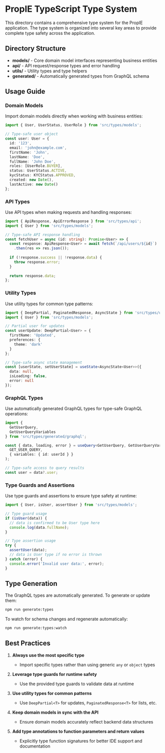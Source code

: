 # PropIE TypeScript Type System

This directory contains a comprehensive type system for the PropIE application. The type system is organized into several key areas to provide complete type safety across the application.

## Directory Structure

- **models/** - Core domain model interfaces representing business entities
- **api/** - API request/response types and error handling
- **utils/** - Utility types and type helpers
- **generated/** - Automatically generated types from GraphQL schema

## Usage Guide

### Domain Models

Import domain models directly when working with business entities:

```typescript
import { User, UserStatus, UserRole } from 'src/types/models';

// Type-safe user object
const user: User = {
  id: '123',
  email: 'john@example.com',
  firstName: 'John',
  lastName: 'Doe',
  fullName: 'John Doe',
  roles: [UserRole.BUYER],
  status: UserStatus.ACTIVE,
  kycStatus: KYCStatus.APPROVED,
  created: new Date(),
  lastActive: new Date()
};
```

### API Types

Use API types when making requests and handling responses:

```typescript
import { ApiResponse, ApiErrorResponse } from 'src/types/api';
import { User } from 'src/types/models';

// Type-safe API response handling
const fetchUser = async (id: string): Promise<User> => {
  const response: ApiResponse<User> = await fetch(`/api/users/${id}`)
    .then(res => res.json());
  
  if (!response.success || !response.data) {
    throw response.error;
  }
  
  return response.data;
};
```

### Utility Types

Use utility types for common type patterns:

```typescript
import { DeepPartial, PaginatedResponse, AsyncState } from 'src/types/utils';
import { User } from 'src/types/models';

// Partial user for updates
const userUpdate: DeepPartial<User> = {
  firstName: 'Updated',
  preferences: {
    theme: 'dark'
  }
};

// Type-safe async state management
const [userState, setUserState] = useState<AsyncState<User>>({
  data: null,
  isLoading: false,
  error: null
});
```

### GraphQL Types

Use automatically generated GraphQL types for type-safe GraphQL operations:

```typescript
import { 
  GetUserQuery, 
  GetUserQueryVariables 
} from 'src/types/generated/graphql';

const { data, loading, error } = useQuery<GetUserQuery, GetUserQueryVariables>(
  GET_USER_QUERY,
  { variables: { id: userId } }
);

// Type-safe access to query results
const user = data?.user;
```

### Type Guards and Assertions

Use type guards and assertions to ensure type safety at runtime:

```typescript
import { User, isUser, assertUser } from 'src/types/models';

// Type guard usage
if (isUser(data)) {
  // data is confirmed to be User type here
  console.log(data.fullName);
}

// Type assertion usage
try {
  assertUser(data);
  // data is User type if no error is thrown
} catch (error) {
  console.error('Invalid user data:', error);
}
```

## Type Generation

The GraphQL types are automatically generated. To generate or update them:

```bash
npm run generate:types
```

To watch for schema changes and regenerate automatically:

```bash
npm run generate:types:watch
```

## Best Practices

1. **Always use the most specific type**
   - Import specific types rather than using generic `any` or `object` types

2. **Leverage type guards for runtime safety**
   - Use the provided type guards to validate data at runtime

3. **Use utility types for common patterns**
   - Use `DeepPartial<T>` for updates, `PaginatedResponse<T>` for lists, etc.

4. **Keep domain models in sync with the API**
   - Ensure domain models accurately reflect backend data structures

5. **Add type annotations to function parameters and return values**
   - Explicitly type function signatures for better IDE support and documentation